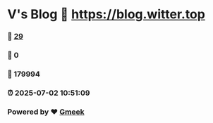# V's Blog :link: https://blog.witter.top 
### :page_facing_up: [29](https://blog.witter.top/tag.html) 
### :speech_balloon: 0 
### :hibiscus: 179994 
### :alarm_clock: 2025-07-02 10:51:09 
### Powered by :heart: [Gmeek](https://github.com/Meekdai/Gmeek)
